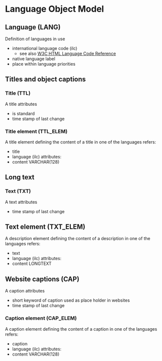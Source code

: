 # Language Object Model
## Language (LANG)
Definition of languages in use
- international language code (ilc)
	- see also [W3C HTML Language Code Reference](https://www.w3schools.com/tags/ref_language_codes.asp)
- native language label
- place within language priorities
## Titles and object captions
### Title (TTL)
A title
attributes
- is standard
- time stamp of last change
### Title element (TTL_ELEM)
A title element defining the content of a title in one of the languages 
refers:
- title
- language (ilc)
attributes:
- content VARCHAR(128)
## Long text
### Text (TXT)
A text
attributes
- time stamp of last change
## Text element (TXT_ELEM)
A description element defining the content of a description in one of the languages 
refers:
- text
- language (ilc)
attributes:
- content LONGTEXT
## Website captions (CAP)
A caption
attributes
- short keyword of caption used as place holder in websites
- time stamp of last change
### Caption element (CAP_ELEM)
A caption element defining the content of a caption in one of the languages 
refers:
- caption
- language (ilc)
attributes:
- content VARCHAR(128)
